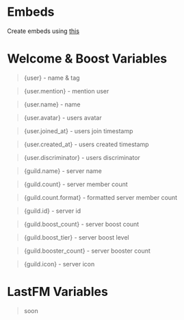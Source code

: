 # Embeds

Create embeds using [this](https://rival.rocks/embed)

# Welcome & Boost Variables

> {user} - name & tag

> {user.mention} - mention user

> {user.name} - name

> {user.avatar} - users avatar

> {user.joined_at} - users join timestamp

> {user.created_at} - users created timestamp

> {user.discriminator} - users discriminator

> {guild.name} - server name

> {guild.count} - server member count

> {guild.count.format} - formatted server member count

> {guild.id} - server id

> {guild.boost_count} - server boost count

> {guild.boost_tier} - server boost level

> {guild.booster_count} - server booster count

> {guild.icon} - server icon

# LastFM Variables

> soon
